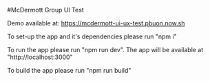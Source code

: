 #McDermott Group UI Test

Demo available at: https://mcdermott-ui-ux-test.pbuon.now.sh

To set-up the app and it's dependencies please run "npm i"

To run the app please run "npm run dev". The app will be available at "http://localhost:3000"

To build the app please run "npm run build"
